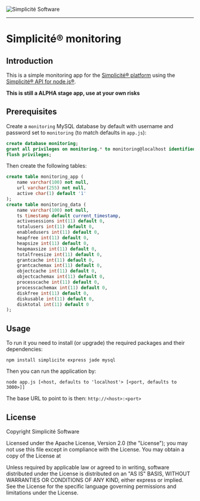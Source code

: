 ![Simplicit&eacute; Software](https://www.simplicite.io/resources/logos/logo250.png)
***

Simplicit&eacute;&reg; monitoring
=================================

Introduction
------------

This is a simple monitoring app for the [Simplicit&eacute;&reg; platform](http://www.simplicitesoftware.com)
using the [Simplicit&eacute;&reg; API for node.js&reg;](https://www.npmjs.com/package/simplicite).

**This is still a __ALPHA__ stage app, use at your own risks**

Prerequisites
-------------

Create a `monitoring` MySQL database by default with username and password set to `monitoring` (to match defaults in `app.js`):

```sql
create database monitoring;
grant all privileges on monitoring.* to monitoring@localhost identified by 'monitoring';
flush privileges;
```

Then create the following tables:

```sql
create table monitoring_app (
	name varchar(100) not null,
	url varchar(255) not null,
	active char(1) default '1'
);
create table monitoring_data (
	name varchar(100) not null,
	ts timestamp default current_timestamp,
	activesessions int(11) default 0,
	totalusers int(11) default 0,
	enabledusers int(11) default 0,
	heapfree int(11) default 0,
	heapsize int(11) default 0,
	heapmaxsize int(11) default 0,
	totalfreesize int(11) default 0,
	grantcache int(11) default 0,
	grantcachemax int(11) default 0,
	objectcache int(11) default 0,
	objectcachemax int(11) default 0,
	processcache int(11) default 0,
	processcachemax int(11) default 0,
	diskfree int(11) default 0,
	diskusable int(11) default 0,
	disktotal int(11) default 0
);
``` 

Usage
-----

To run it you need to install (or upgrade) the required packages and their dependencies:

	npm install simplicite express jade mysql

Then you can run the application by:

	node app.js [<host, defaults to 'localhost'> [<port, defaults to 3000>]]

The base URL to point to is then: `http://<host>:<port>`

License
-------

Copyright Simplicit&eacute; Software

Licensed under the Apache License, Version 2.0 (the "License");
you may not use this file except in compliance with the License.
You may obtain a copy of the License at

[](http://www.apache.org/licenses/LICENSE-2.0)

Unless required by applicable law or agreed to in writing, software
distributed under the License is distributed on an "AS IS" BASIS,
WITHOUT WARRANTIES OR CONDITIONS OF ANY KIND, either express or implied.
See the License for the specific language governing permissions and
limitations under the License.
